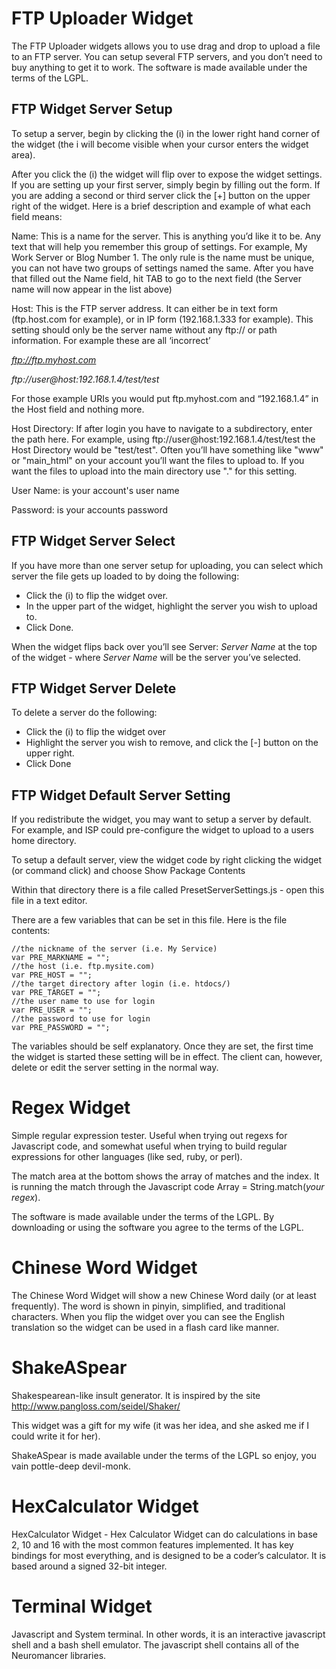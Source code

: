 FTP Uploader Widget
====================

The FTP Uploader widgets allows you to use drag and drop to upload a file to an FTP server. You can setup several FTP servers, and you don’t need to buy anything to get it to work. The software is made available under the terms of the LGPL.

FTP Widget Server Setup
------------------------

To setup a server, begin by clicking the (i) in the lower right hand corner of the widget (the i will become visible when your cursor enters the widget area).

After you click the (i) the widget will flip over to expose the widget settings. If you are setting up your first server, simply begin by filling out the form. If you are adding a second or third server click the [+] button on the upper right of the widget. Here is a brief description and example of what each field means:

Name: This is a name for the server. This is anything you’d like it to be. Any text that will help you remember this group of settings. For example, My Work Server or Blog Number 1. The only rule is the name must be unique, you can not have two groups of settings named the same. After you have that filled out the Name field, hit TAB to go to the next field (the Server name will now appear in the list above)

Host: This is the FTP server address. It can either be in text form (ftp.host.com for example), or in IP form (192.168.1.333 for example). This setting should only be the server name without any ftp:// or path information. For example these are all ‘incorrect’

_ftp://ftp.myhost.com_

_ftp://user@host:192.168.1.4/test/test_

For those example URIs you would put ftp.myhost.com and “192.168.1.4” in the Host field and nothing more.

Host Directory: If after login you have to navigate to a subdirectory, enter the path here. For example, using ftp://user@host:192.168.1.4/test/test the Host Directory would be "test/test". Often you’ll have something like "www" or "main_html" on your account you’ll want the files to upload to. If you want the files to upload into the main directory use "." for this setting.

User Name: is your account's user name

Password: is your accounts password

FTP Widget Server Select
-------------------------

If you have more than one server setup for uploading, you can select which server the file gets up loaded to by doing the following:

* Click the (i) to flip the widget over.
* In the upper part of the widget, highlight the server you wish to upload to.
* Click Done.

When the widget flips back over you’ll see Server: _Server Name_ at the top of the widget - where _Server Name_ will be the server you’ve selected.

FTP Widget Server Delete
-------------------------

To delete a server do the following:

* Click the (i) to flip the widget over
* Highlight the server you wish to remove, and click the [-] button on the upper right.
* Click Done

FTP Widget Default Server Setting
----------------------------------

If you redistribute the widget, you may want to setup a server by default. For example, and ISP could pre-configure the widget to upload to a users home directory.

To setup a default server, view the widget code by right clicking the widget (or command click) and choose Show Package Contents

Within that directory there is a file called PresetServerSettings.js - open this file in a text editor.

There are a few variables that can be set in this file. Here is the file contents:

	//the nickname of the server (i.e. My Service)
	var PRE_MARKNAME = "";
	//the host (i.e. ftp.mysite.com)
	var PRE_HOST = "";
	//the target directory after login (i.e. htdocs/)
	var PRE_TARGET = "";
	//the user name to use for login
	var PRE_USER = "";
	//the password to use for login
	var PRE_PASSWORD = "";

The variables should be self explanatory. Once they are set, the first time the widget is started these setting will be in effect. The client can, however, delete or edit the server setting in the normal way.



Regex Widget
=============

Simple regular expression tester. Useful when trying out regexs for Javascript code, and somewhat useful when trying to build regular expressions for other languages (like sed, ruby, or perl).

The match area at the bottom shows the array of matches and the index. It is running the match through the Javascript code Array = String.match(_your regex_).

The software is made available under the terms of the LGPL. By downloading or using the software you agree to the terms of the LGPL.



Chinese Word Widget
====================

The Chinese Word Widget will show a new Chinese Word daily (or at least frequently). The word is shown in pinyin, simplified, and traditional characters. When you flip the widget over you can see the English translation so the widget can be used in a flash card like manner.


ShakeASpear
============

Shakespearean-like insult generator. It is inspired by the site http://www.pangloss.com/seidel/Shaker/

This widget was a gift for my wife (it was her idea, and she asked me if I could write it for her).

ShakeASpear is made available under the terms of the LGPL so enjoy, you vain pottle-deep devil-monk.


HexCalculator Widget
=====================

HexCalculator Widget - Hex Calculator Widget can do calculations in base 2, 10 and 16 with the most common features implemented. It has key bindings for most everything, and is designed to be a coder’s calculator. It is based around a signed 32-bit integer.


Terminal Widget
================

Javascript and System terminal. In other words, it is an interactive javascript shell and a bash shell emulator. The javascript shell contains all of the Neuromancer libraries.